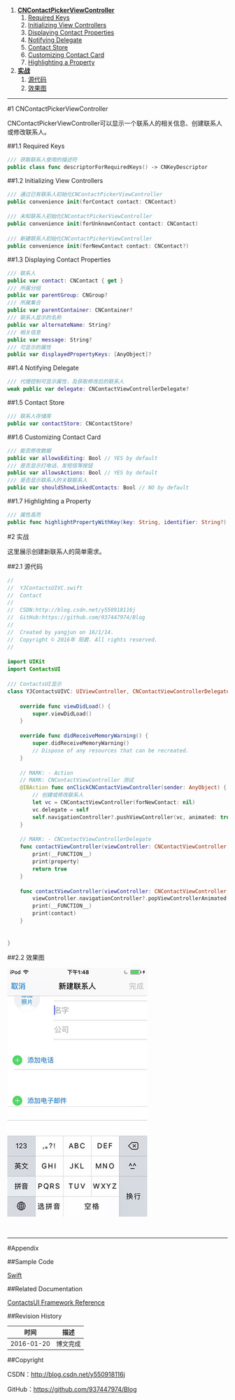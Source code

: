  1. **[CNContactPickerViewController](1)**
    1. [Required Keys](#1.1)
    2. [Initializing View Controllers](#1.2)
    3. [Displaying Contact Properties](#1.3)
    4. [Notifying Delegate](#1.4)
    5. [Contact Store](#1.5)
    6. [Customizing Contact Card](#1.6)
    7. [Highlighting a Property](#1.7)
2. **[实战](#2)**
    1. [源代码](#2.1)
    2. [效果图](#2.2) 

----

#<a id="1">1 CNContactPickerViewController

CNContactPickerViewController可以显示一个联系人的相关信息、创建联系人或修改联系人。

##<a id="1.1">1.1 Required Keys

```swift
/// 获取联系人使用的描述符
public class func descriptorForRequiredKeys() -> CNKeyDescriptor
```

##<a id="1.2">1.2 Initializing View Controllers

```swift
/// 通过已有联系人初始化CNContactPickerViewController
public convenience init(forContact contact: CNContact)

/// 未知联系人初始化CNContactPickerViewController
public convenience init(forUnknownContact contact: CNContact)

/// 新建联系人初始化CNContactPickerViewController
public convenience init(forNewContact contact: CNContact?)
```

##<a id="1.3">1.3 Displaying Contact Properties

```swift
/// 联系人
public var contact: CNContact { get }
/// 所属分组
public var parentGroup: CNGroup?
/// 所属集合
public var parentContainer: CNContainer?
/// 联系人显示的名称
public var alternateName: String?
/// 相关信息
public var message: String?
/// 可显示的属性
public var displayedPropertyKeys: [AnyObject]?
```

##<a id="1.4">1.4 Notifying Delegate

```swift
/// 代理控制可显示属性，及获取修改后的联系人
weak public var delegate: CNContactViewControllerDelegate?
```

##<a id="1.5">1.5 Contact Store

```swift
/// 联系人存储库
public var contactStore: CNContactStore?
```

##<a id="1.6">1.6 Customizing Contact Card

```swift
/// 能否修改数据
public var allowsEditing: Bool // YES by default
/// 是否显示打电话、发短信等按钮
public var allowsActions: Bool // YES by default
/// 是否显示联系人的关联联系人
public var shouldShowLinkedContacts: Bool // NO by default
```

##<a id="1.7">1.7 Highlighting a Property

```swift
/// 属性高亮
public func highlightPropertyWithKey(key: String, identifier: String?)
```

#<a id="2">2 实战

这里展示创建新联系人的简单需求。

##<a id="2.1">2.1 源代码

```swift
//
//  YJContactsUIVC.swift
//  Contact
//
//  CSDN:http://blog.csdn.net/y550918116j
//  GitHub:https://github.com/937447974/Blog
//
//  Created by yangjun on 16/1/14.
//  Copyright © 2016年 阳君. All rights reserved.
//

import UIKit
import ContactsUI

/// ContactsUI显示
class YJContactsUIVC: UIViewController, CNContactViewControllerDelegate {

    override func viewDidLoad() {
        super.viewDidLoad()
    }

    override func didReceiveMemoryWarning() {
        super.didReceiveMemoryWarning()
        // Dispose of any resources that can be recreated.
    }

    // MARK: - Action    
    // MARK: CNContactViewController 测试
    @IBAction func onClickCNContactViewController(sender: AnyObject) {
        // 创建或修改联系人
        let vc = CNContactViewController(forNewContact: nil)
        vc.delegate = self
        self.navigationController?.pushViewController(vc, animated: true)
    }
    
    // MARK: - CNContactViewControllerDelegate
    func contactViewController(viewController: CNContactViewController, shouldPerformDefaultActionForContactProperty property: CNContactProperty) -> Bool {
        print(__FUNCTION__)
        print(property)
        return true
    }
    
    func contactViewController(viewController: CNContactViewController, didCompleteWithContact contact: CNContact?) {
        viewController.navigationController?.popViewControllerAnimated(true)
        print(__FUNCTION__)
        print(contact)
    }
    

}
```

##<a id="2.2">2.2 效果图

![](https://raw.githubusercontent.com/937447974/Blog/master/Resources/2016012002.jpg)

&#160;

----------

#Appendix

##Sample Code

[Swift](https://github.com/937447974/Swift)

##Related Documentation

[ContactsUI Framework Reference](https://developer.apple.com/library/ios/documentation/ContactsUI/Reference/ContactsUI_Framework/index.html)

##Revision History

| 时间 | 描述 |
| ---- | ---- |
| 2016-01-20 | 博文完成 |

##Copyright

CSDN：http://blog.csdn.net/y550918116j

GitHub：https://github.com/937447974/Blog